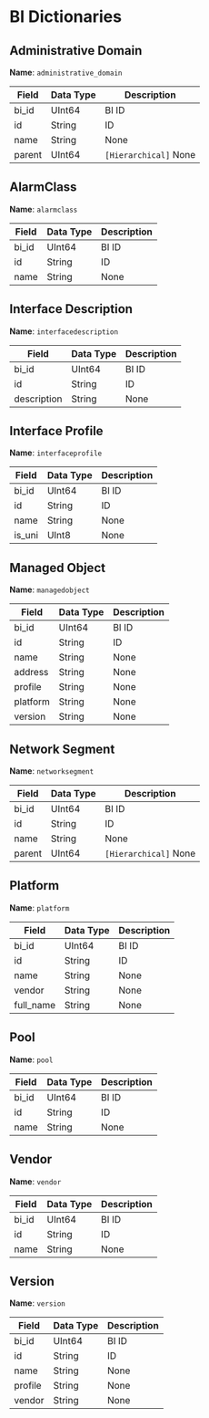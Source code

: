 # BI Dictionaries


## Administrative Domain

**Name**: `administrative_domain`

| Field  | Data Type | Description           |
| ------ | --------- | --------------------- |
| bi_id  | UInt64    | BI ID                 |
| id     | String    | ID                    |
| name   | String    | None                  |
| parent | UInt64    | `[Hierarchical]` None |


## AlarmClass

**Name**: `alarmclass`

| Field | Data Type | Description |
| ----- | --------- | ----------- |
| bi_id | UInt64    | BI ID       |
| id    | String    | ID          |
| name  | String    | None        |

## Interface Description

**Name**: `interfacedescription`

| Field       | Data Type | Description |
| ----------- | --------- | ----------- |
| bi_id       | UInt64    | BI ID       |
| id          | String    | ID          |
| description | String    | None        |

## Interface Profile

**Name**: `interfaceprofile`

| Field  | Data Type | Description |
| ------ | --------- | ----------- |
| bi_id  | UInt64    | BI ID       |
| id     | String    | ID          |
| name   | String    | None        |
| is_uni | UInt8     | None        |

## Managed Object

**Name**: `managedobject`

| Field    | Data Type | Description |
| -------- | --------- | ----------- |
| bi_id    | UInt64    | BI ID       |
| id       | String    | ID          |
| name     | String    | None        |
| address  | String    | None        |
| profile  | String    | None        |
| platform | String    | None        |
| version  | String    | None        |

## Network Segment

**Name**: `networksegment`

| Field  | Data Type | Description           |
| ------ | --------- | --------------------- |
| bi_id  | UInt64    | BI ID                 |
| id     | String    | ID                    |
| name   | String    | None                  |
| parent | UInt64    | `[Hierarchical]` None |

## Platform

**Name**: `platform`

| Field     | Data Type | Description |
| --------- | --------- | ----------- |
| bi_id     | UInt64    | BI ID       |
| id        | String    | ID          |
| name      | String    | None        |
| vendor    | String    | None        |
| full_name | String    | None        |


## Pool

**Name**: `pool`

| Field | Data Type | Description |
| ----- | --------- | ----------- |
| bi_id | UInt64    | BI ID       |
| id    | String    | ID          |
| name  | String    | None        |

## Vendor

**Name**: `vendor`

| Field | Data Type | Description |
| ----- | --------- | ----------- |
| bi_id | UInt64    | BI ID       |
| id    | String    | ID          |
| name  | String    | None        |


## Version

**Name**: `version`

| Field   | Data Type | Description |
| ------- | --------- | ----------- |
| bi_id   | UInt64    | BI ID       |
| id      | String    | ID          |
| name    | String    | None        |
| profile | String    | None        |
| vendor  | String    | None        |
